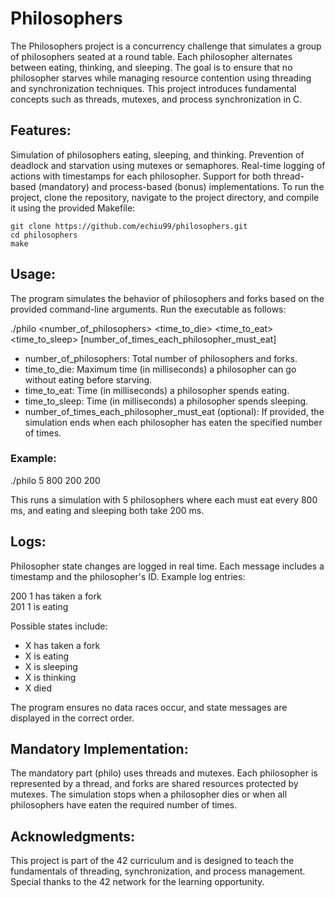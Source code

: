 # Philosophers


The Philosophers project is a concurrency challenge that simulates a group of philosophers seated at a round table. Each philosopher alternates between eating, thinking, and sleeping. The goal is to ensure that no philosopher starves while managing resource contention using threading and synchronization techniques. This project introduces fundamental concepts such as threads, mutexes, and process synchronization in C.

## Features:

Simulation of philosophers eating, sleeping, and thinking.
Prevention of deadlock and starvation using mutexes or semaphores.
Real-time logging of actions with timestamps for each philosopher.
Support for both thread-based (mandatory) and process-based (bonus) implementations.
To run the project, clone the repository, navigate to the project directory, and compile it using the provided Makefile:

```
git clone https://github.com/echiu99/philosophers.git
cd philosophers
make  
```
## Usage:

The program simulates the behavior of philosophers and forks based on the provided command-line arguments. Run the executable as follows:

./philo <number_of_philosophers> <time_to_die> <time_to_eat> <time_to_sleep> [number_of_times_each_philosopher_must_eat]  

- number_of_philosophers: Total number of philosophers and forks.
- time_to_die: Maximum time (in milliseconds) a philosopher can go without eating before starving.
- time_to_eat: Time (in milliseconds) a philosopher spends eating.
- time_to_sleep: Time (in milliseconds) a philosopher spends sleeping.
- number_of_times_each_philosopher_must_eat (optional): If provided, the simulation ends when each philosopher has eaten the specified number of times.

### Example:
./philo 5 800 200 200  

This runs a simulation with 5 philosophers where each must eat every 800 ms, and eating and sleeping both take 200 ms.

## Logs:
Philosopher state changes are logged in real time. Each message includes a timestamp and the philosopher's ID. Example log entries:

200 1 has taken a fork  
201 1 is eating  

Possible states include:

- <timestamp> X has taken a fork
- <timestamp> X is eating
- <timestamp> X is sleeping
- <timestamp> X is thinking
- <timestamp> X died

The program ensures no data races occur, and state messages are displayed in the correct order.

## Mandatory Implementation:

The mandatory part (philo) uses threads and mutexes. Each philosopher is represented by a thread, and forks are shared resources protected by mutexes. The simulation stops when a philosopher dies or when all philosophers have eaten the required number of times.

## Acknowledgments:

This project is part of the 42 curriculum and is designed to teach the fundamentals of threading, synchronization, and process management. Special thanks to the 42 network for the learning opportunity.
